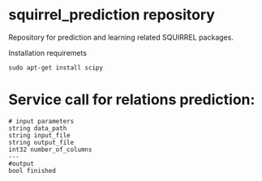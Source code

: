 # squirrel_prediction repository


Repository for prediction and learning related SQUIRREL packages.

Installation requiremets
```
sudo apt-get install scipy
```

Service call for relations prediction:
===============

```
# input parameters
string data_path
string input_file
string output_file
int32 number_of_columns
---
#output
bool finished
```



